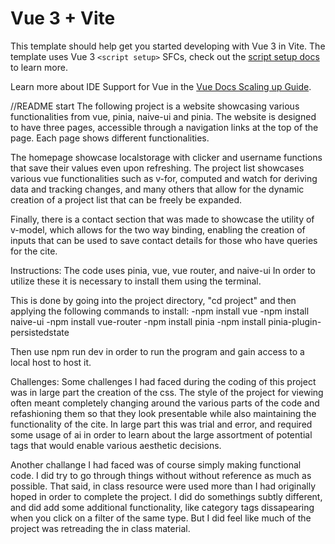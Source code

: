 # Vue 3 + Vite

This template should help get you started developing with Vue 3 in Vite. The template uses Vue 3 `<script setup>` SFCs, check out the [script setup docs](https://v3.vuejs.org/api/sfc-script-setup.html#sfc-script-setup) to learn more.

Learn more about IDE Support for Vue in the [Vue Docs Scaling up Guide](https://vuejs.org/guide/scaling-up/tooling.html#ide-support).


//README start
The following project is a website showcasing various functionalities from vue, pinia, naive-ui and pinia. The website is designed to have three pages, accessible through a navigation links at the top of the page. Each page shows different functionalities. 

The homepage showcase localstorage with clicker and username functions that save their values even upon refreshing. The project list showcases various vue functionalities such as v-for, computed and watch for deriving data and tracking changes, and many others that allow for the dynamic creation of a project list that can be freely be expanded.

Finally, there is a contact section that was made to showcase the utility of v-model, which allows for the two way binding, enabling the creation of inputs that can be used to save contact details for those who have queries for the cite.

Instructions:
The code uses pinia, vue, vue router, and naive-ui
In order to utilize these it is necessary to install them using the terminal. 

This is done by going into the project directory, "cd project" and then applying the following commands to install:
-npm install vue
-npm install naive-ui
-npm install vue-router
-npm install pinia
-npm install pinia-plugin-persistedstate

Then use npm run dev in order to run the program and gain access to a local host to host it. 

Challenges:
Some challenges I had faced during the coding of this project was in large part the creation of the css. The style of the project for viewing often meant completely changing around the various parts of the code and refashioning them so that they look presentable while also maintaining the functionality of the cite. 
In large part this was trial and error, and required some usage of ai in order to learn about the large assortment of potential tags that would enable various aesthetic decisions.

Another challange I had faced was of course simply making functional code. I did try to go through things without without reference as much as possible. That said, in class resource were used more than I had originally hoped in order to complete the project. I did do somethings subtly different, and did add some additional functionality, like category tags dissapearing when you click on a filter of the same type. But I did feel like much of the project was retreading the in class material.


